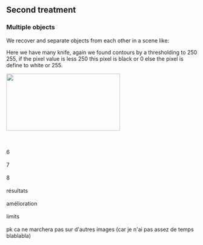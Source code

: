 <h2>Second treatment</h2>

<h3>Multiple objects</h3>

We recover and separate objects from each other in a scene like:

Here we have many knife, again we found contours by a thresholding to 250 255, if the pixel value is less 250 this pixel is black or 0 else the pixel is define to white or 255.


<p align="left">
<img width="300" height="150" src="https://user-images.githubusercontent.com/54853371/67782765-8ae0a900-fa69-11e9-9c87-12c8ec772e18.png">
</p>




























<br><br>
6
<br><br>
7
<br><br>
8
<br><br>
résultats
<br><br>
amélioration
<br><br>
limits
<br><br>
pk ca ne marchera pas sur d'autres images (car je n'ai pas assez de temps blablabla)
<br><br>
